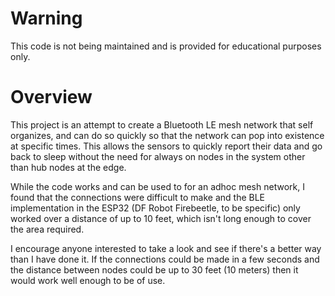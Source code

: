 # Warning
This code is not being maintained and is provided for educational purposes only.

# Overview
This project is an attempt to create a Bluetooth LE mesh network that self organizes, and can do so quickly so that the network can pop into existence at specific times. This allows the sensors to quickly report their data and go back to sleep without the need for always on nodes in the system other than hub nodes at the edge.

While the code works and can be used to for an adhoc mesh network, I found that the connections were difficult to make and the BLE implementation in the ESP32 (DF Robot Firebeetle, to be specific) only worked over a distance of up to 10 feet, which isn't long enough to cover the area required.

I encourage anyone interested to take a look and see if there's a better way than I have done it. If the connections could be made in a few seconds and the distance between nodes could be up to 30 feet (10 meters) then it would work well enough to be of use.
